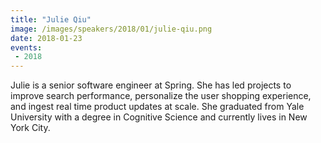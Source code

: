 ```yaml
---
title: "Julie Qiu"
image: /images/speakers/2018/01/julie-qiu.png
date: 2018-01-23
events:
 - 2018
---
```


Julie is a senior software engineer at Spring. She has led projects to improve search performance, personalize the user shopping experience, and ingest real time product updates at scale. She graduated from Yale University with a degree in Cognitive Science and currently lives in New York City.
